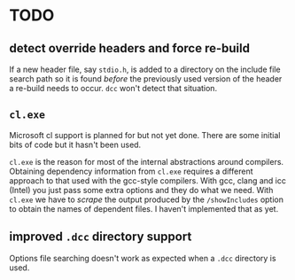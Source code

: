 # TODO

## detect override headers and force re-build

If a new header file, say `stdio.h`, is added to a directory on
the include file search path so it is found *before* the previously
used version of the header a re-build needs to occur. `dcc` won't
detect that situation.

## `cl.exe`

Microsoft cl support is planned for but not yet done. There are some
initial bits of code but it hasn't been used.

`cl.exe` is the reason for most of the internal abstractions around
compilers. Obtaining dependency information from `cl.exe` requires a
different approach to that used with the gcc-style compilers. With
gcc, clang and icc (Intel) you just pass some extra options and they
do what we need. With `cl.exe` we have to _scrape_ the output produced
by the `/showIncludes` option to obtain the names of dependent files.
I haven't implemented that as yet.

## improved `.dcc` directory support

Options file searching doesn't work as expected when a `.dcc`
directory is used.
